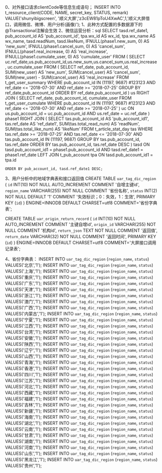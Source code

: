 0、对外接口请求clientCode等信息生成语句；
    INSERT INTO t_resource_client(CODE, NAME, secret_key, STATUS, remark) VALUE('shunyibigscreen', '顺义大屏','z3cEW81pToU4XwAC',1,'顺义大屏借口，调用微信、微博、用户分析(画像)');
1、此种方式配置的多数据源下的@Transactional注解会生效
2、微信运营分析：sql
    SELECT
      tasd.ref_date1,
      pub_account_id AS 'pub_account_id',
      tpa.wx_id AS wx_id,
      tpa.wx_name AS wx_name,
      tasd.readNum,
      tasd.likeNum,
    IFNULL(phase1.new_sum, 0) AS 'new_sum',
    IFNULL(phase1.cancel_sum, 0) AS 'cancel_sum',
    IFNULL(phase1.real_increase, 0) AS 'real_increase',
    IFNULL(phase1.cumulate_user, 0) AS 'cumulate_user'
    FROM
      (
            SELECT uc.ref_date,us.pub_account_id,us.new_sum,us.cancel_sum,us.real_increase, uc.cumulate_user
    		FROM
    			( SELECT
    				ref_date,
    				pub_account_id,
    				SUM(new_user) AS 'new_sum',
    				SUM(cancel_user) AS 'cancel_sum',
    				SUM(new_user) - SUM(cancel_user) AS 'real_increase'
    			FROM
    				t_get_user_summary
    			WHERE
    				pub_account_id IN (11197, 9687)           #123123
    				AND  ref_date <= '2018-07-30' AND ref_date >= '2018-07-25'
    			GROUP BY ref_date,pub_account_id
    			ORDER BY ref_date,pub_account_id
    			) us
    		RIGHT JOIN (
    				SELECT
    					ref_date,
    					pub_account_id,
    					cumulate_user
    				FROM
    					t_get_user_cumulate
    				WHERE
    					pub_account_id IN (11197, 9687)            #123123
    					AND  ref_date <= '2018-07-30' AND ref_date >= '2018-07-25'
    			     ) uc ON us.pub_account_id = uc.pub_account_id AND us.ref_date = uc.ref_date
       ) phase1
       RIGHT JOIN (
    	SELECT
    		tas.pub_account_id AS 'pub_account_id1',
    		tas.ref_date AS 'ref_date1',
    		SUM(tas.total_read_num) AS 'readNum',
    		SUM(tas.total_like_num) AS 'likeNum'
    		FROM t_article_stat_day tas
    		WHERE tas.ref_date >= '2018-07-25' AND tas.ref_date <= '2018-07-30' AND tas.pub_account_id IN (11197, 9687)
    		GROUP BY  tas.pub_account_id, tas.ref_date ORDER BY tas.pub_account_id, tas.ref_date DESC
       ) tasd ON tasd.pub_account_id1 = phase1.pub_account_id AND tasd.ref_date1 = phase1.ref_date LEFT JOIN t_pub_account tpa ON tasd.pub_account_id1 = tpa.id

    ORDER BY pub_account_id, tasd.ref_date1 DESC;

3、用户分析中的地域字典表和接口返回值
CREATE TABLE `uar_tag_dic_region` (
   `id` INT(10) NOT NULL AUTO_INCREMENT COMMENT '自增主键id',
   `region_name` VARCHAR(255) NOT NULL COMMENT '省份名称',
   `status` INT(2) NOT NULL DEFAULT '1' COMMENT '失效标识；0：失效，1：生效',
   PRIMARY KEY (`id`)
 ) ENGINE=INNODB DEFAULT CHARSET=utf8 COMMENT='省份字典表';


 CREATE TABLE `uar_origin_return_record` (
   `id` INT(10) NOT NULL AUTO_INCREMENT COMMENT '主键自增id',
   `origin_id` VARCHAR(255) NOT NULL COMMENT '机构id',
   `return_json` TEXT NOT NULL COMMENT '返回值',
   `return_date` VARCHAR(32) NOT NULL COMMENT '返回时间',
   PRIMARY KEY (`id`)
 ) ENGINE=INNODB DEFAULT CHARSET=utf8 COMMENT='大屏接口调用记录表';


4、省份字典表：
    INSERT INTO `uar_tag_dic_region` (`region_name`, `status`) VALUES('北京','1');
    INSERT INTO `uar_tag_dic_region` (`region_name`, `status`) VALUES('上海','1');
    INSERT INTO `uar_tag_dic_region` (`region_name`, `status`) VALUES('重庆','1');
    INSERT INTO `uar_tag_dic_region` (`region_name`, `status`) VALUES('广东','1');
    INSERT INTO `uar_tag_dic_region` (`region_name`, `status`) VALUES('天津','1');
    INSERT INTO `uar_tag_dic_region` (`region_name`, `status`) VALUES('浙江','1');
    INSERT INTO `uar_tag_dic_region` (`region_name`, `status`) VALUES('澳门','1');
    INSERT INTO `uar_tag_dic_region` (`region_name`, `status`) VALUES('广西','1');
    INSERT INTO `uar_tag_dic_region` (`region_name`, `status`) VALUES('内蒙古','1');
    INSERT INTO `uar_tag_dic_region` (`region_name`, `status`) VALUES('宁夏','1');
    INSERT INTO `uar_tag_dic_region` (`region_name`, `status`) VALUES('江西','1');
    INSERT INTO `uar_tag_dic_region` (`region_name`, `status`) VALUES('台湾','1');
    INSERT INTO `uar_tag_dic_region` (`region_name`, `status`) VALUES('安徽','1');
    INSERT INTO `uar_tag_dic_region` (`region_name`, `status`) VALUES('陕西','1');
    INSERT INTO `uar_tag_dic_region` (`region_name`, `status`) VALUES('辽宁','1');
    INSERT INTO `uar_tag_dic_region` (`region_name`, `status`) VALUES('山西','1');
    INSERT INTO `uar_tag_dic_region` (`region_name`, `status`) VALUES('青海','1');
    INSERT INTO `uar_tag_dic_region` (`region_name`, `status`) VALUES('香港','1');
    INSERT INTO `uar_tag_dic_region` (`region_name`, `status`) VALUES('四川','1');
    INSERT INTO `uar_tag_dic_region` (`region_name`, `status`) VALUES('江苏','1');
    INSERT INTO `uar_tag_dic_region` (`region_name`, `status`) VALUES('河北','1');
    INSERT INTO `uar_tag_dic_region` (`region_name`, `status`) VALUES('西藏','1');
    INSERT INTO `uar_tag_dic_region` (`region_name`, `status`) VALUES('福建','1');
    INSERT INTO `uar_tag_dic_region` (`region_name`, `status`) VALUES('吉林','1');
    INSERT INTO `uar_tag_dic_region` (`region_name`, `status`) VALUES('新疆','1');
    INSERT INTO `uar_tag_dic_region` (`region_name`, `status`) VALUES('海南','1');
    INSERT INTO `uar_tag_dic_region` (`region_name`, `status`) VALUES('湖北','1');
    INSERT INTO `uar_tag_dic_region` (`region_name`, `status`) VALUES('云南','1');
    INSERT INTO `uar_tag_dic_region` (`region_name`, `status`) VALUES('甘肃','1');
    INSERT INTO `uar_tag_dic_region` (`region_name`, `status`) VALUES('湖南','1');
    INSERT INTO `uar_tag_dic_region` (`region_name`, `status`) VALUES('河南','1');
    INSERT INTO `uar_tag_dic_region` (`region_name`, `status`) VALUES('山东','1');
    INSERT INTO `uar_tag_dic_region` (`region_name`, `status`) VALUES('黑龙江','1');
    INSERT INTO `uar_tag_dic_region` (`region_name`, `status`) VALUES('贵州','1');